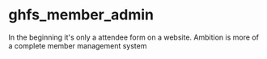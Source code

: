 # ghfs_member_admin
In the beginning it's only a attendee form on a website. Ambition is more of a complete member management system


